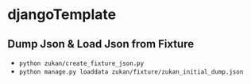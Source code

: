 # djangoTemplate
## Dump Json & Load Json from Fixture
- `python zukan/create_fixture_json.py`
- `python manage.py loaddata zukan/fixture/zukan_initial_dump.json`
